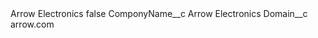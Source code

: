 <?xml version="1.0" encoding="UTF-8"?>
<CustomMetadata xmlns="http://soap.sforce.com/2006/04/metadata" xmlns:xsi="http://www.w3.org/2001/XMLSchema-instance" xmlns:xsd="http://www.w3.org/2001/XMLSchema">
    <label>Arrow Electronics</label>
    <protected>false</protected>
    <values>
        <field>ComponyName__c</field>
        <value xsi:type="xsd:string">Arrow Electronics</value>
    </values>
    <values>
        <field>Domain__c</field>
        <value xsi:type="xsd:string">arrow.com</value>
    </values>
</CustomMetadata>
